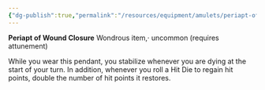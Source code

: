 ```yaml
---
{"dg-publish":true,"permalink":"/resources/equipment/amulets/periapt-of-wound-closure/","title":"Periapt of Wound Closure"}
---
```


**Periapt of Wound Closure**
Wondrous item,· uncommon (requires attunement)

While you wear this pendant, you stabilize whenever you are dying at the start of your turn. In addition, whenever you roll a Hit Die to regain hit points, double the number of hit points it restores.